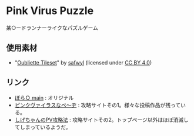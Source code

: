# Pink Virus Puzzle
某○ードランナーライクなパズルゲーム

## 使用素材
- "[Oubliette Tileset](https://safwyl.itch.io/oubliette-tileset)" by [safwyl](https://safwyl.itch.io/) (licensed under [CC BY 4.0](https://creativecommons.org/licenses/by/4.0/))

## リンク
- [ぼらＱ main](https://web.archive.org/web/20060116224359/http://boraq.hp.infoseek.co.jp/main.htm)
  : オリジナル
- [ピンクヴァイラスなペ〜ヂ](https://web.archive.org/web/20051119125250/http://www.h7.dion.ne.jp/~mr-a/)
  : 攻略サイトその1。様々な投稿作品が残っている。
- [しげちゃんのPV攻略法](https://web.archive.org/web/20070802123658/http://ea.uuhp.com/~shigecha/pv/)
  : 攻略サイトその2。トップページ以外はほぼ消滅してしまっているようだ。